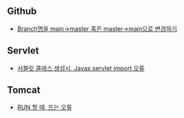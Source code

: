 ## Github
- [Branch명을 main→master 혹은 master→main으로 변경하기](https://github.com/Jinuk93/TIL/blob/master/ETC/error/Github/branch%EB%AA%85%EC%9D%84%20main%E2%86%92master%20%ED%98%B9%EC%9D%80%20master%E2%86%92main%EC%9C%BC%EB%A1%9C%20%EB%B3%80%EA%B2%BD%ED%95%98%EA%B8%B0.md)


## Servlet
- [서블릿 클래스 생성시, Javax.servlet import 오류](https://github.com/Jinuk93/TIL/blob/master/ETC/error/Servlet/%EC%84%9C%EB%B8%94%EB%A6%BF%20%ED%81%B4%EB%9E%98%EC%8A%A4%20%EC%83%9D%EC%84%B1%EC%8B%9C%2C%20Javax.servlet%20import%20%EC%98%A4%EB%A5%98.md)

## Tomcat
- [RUN 할 때, 뜨는 오류](https://github.com/Jinuk93/TIL/blob/master/ETC/error/Tomcat/%EC%8B%A4%ED%96%89%20%EC%8B%9C%2C%20%EB%9C%A8%EB%8A%94%20%EC%98%A4%EB%A5%98%ED%99%94%EB%A9%B4.md)
